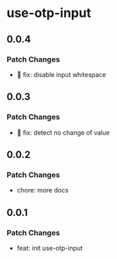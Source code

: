# use-otp-input

## 0.0.4

### Patch Changes

- 🐛 fix: disable input whitespace

## 0.0.3

### Patch Changes

- 🐛 fix: detect no change of value

## 0.0.2

### Patch Changes

- chore: more docs

## 0.0.1

### Patch Changes

- feat: init use-otp-input
